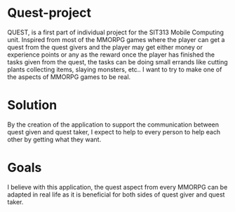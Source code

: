 # Quest-project
QUEST, is a first part of individual project for the SIT313 Mobile Computing unit. Inspired from most of the MMORPG games where the player can get a quest from the quest givers and the player may get either money or experience points or any as the reward once the player has finished the tasks given from the quest, the tasks can be doing small errands like cutting plants collecting items, slaying monsters, etc.. I want to try to make one of the aspects of MMORPG games to be real.

# Solution
By the creation of the application to support the communication between quest given and quest taker, I expect to help to every person to help each other by getting what they want.

# Goals
I believe with this application, the quest aspect from every MMORPG can be adapted in real life as it is beneficial for both sides of quest giver and quest taker.

